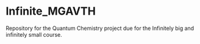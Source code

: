 # Infinite_MGAVTH
Repository for the Quantum Chemistry project due for the Infinitely big and infinitely small course.
